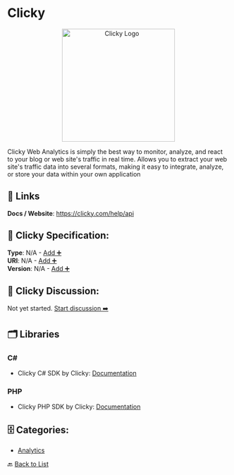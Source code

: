 # Clicky
<p align="center">
    <img width="256" src="https://raw.githubusercontent.com/apis-list/apis-list/main/apis/clicky/logo_256x256.png" alt="Clicky Logo"/>
</p>
Clicky Web Analytics is simply the best way to monitor, analyze, and react to your blog or web site's traffic in real time. Allows you to extract your web site's traffic data into several formats, making it easy to integrate, analyze, or store your data within your own application

##  🔗 Links
**Docs / Website**: https://clicky.com/help/api

## 🧬 Clicky Specification:
**Type**: N/A - [Add ➕](https://github.com/apis-list/apis-list/edit/main/apis.yaml#3407)  
**URI**: N/A - [Add ➕](https://github.com/apis-list/apis-list/edit/main/apis.yaml#3407)  
**Version**: N/A - [Add ➕](https://github.com/apis-list/apis-list/edit/main/apis.yaml#3407)

## 💬 Clicky Discussion:
Not yet started. [Start discussion ➡️](https://github.com/apis-list/apis-list/discussions/new)

## 🗂️ Libraries
### C#
- Clicky C# SDK by Clicky: [Documentation](https://clicky.com/help/apps-plugins#csharp)
### PHP
- Clicky PHP SDK by Clicky: [Documentation](https://clicky.com/help/apps-plugins#php)


## 🗄️ Categories:
- [Analytics](https://github.com/apis-list/apis-list#analytics-)

🔙  [Back to List](https://github.com/apis-list/apis-list)
